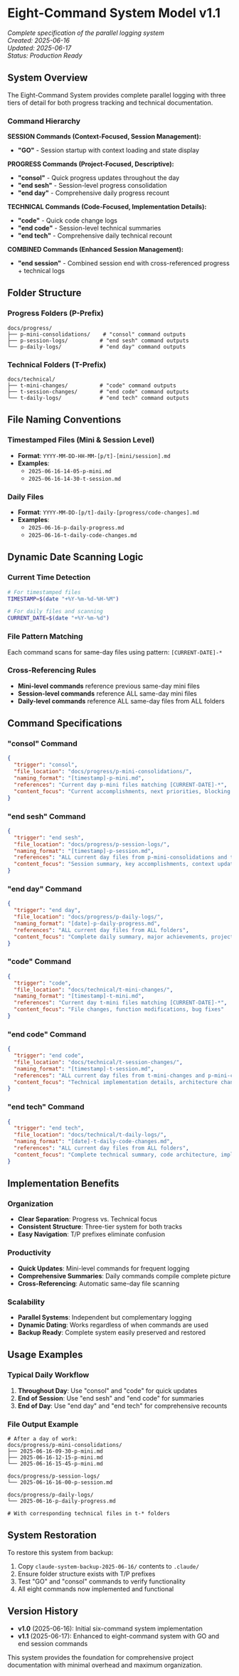 # Eight-Command System Model v1.1

*Complete specification of the parallel logging system*  
*Created: 2025-06-16*  
*Updated: 2025-06-17*  
*Status: Production Ready*

## System Overview

The Eight-Command System provides complete parallel logging with three tiers of detail for both progress tracking and technical documentation.

### Command Hierarchy

**SESSION Commands (Context-Focused, Session Management):**
- **"GO"** - Session startup with context loading and state display

**PROGRESS Commands (Project-Focused, Descriptive):**
- **"consol"** - Quick progress updates throughout the day
- **"end sesh"** - Session-level progress consolidation  
- **"end day"** - Comprehensive daily progress recount

**TECHNICAL Commands (Code-Focused, Implementation Details):**
- **"code"** - Quick code change logs
- **"end code"** - Session-level technical summaries
- **"end tech"** - Comprehensive daily technical recount

**COMBINED Commands (Enhanced Session Management):**
- **"end session"** - Combined session end with cross-referenced progress + technical logs

## Folder Structure

### Progress Folders (P-Prefix)
```
docs/progress/
├── p-mini-consolidations/    # "consol" command outputs
├── p-session-logs/          # "end sesh" command outputs  
└── p-daily-logs/            # "end day" command outputs
```

### Technical Folders (T-Prefix)
```
docs/technical/
├── t-mini-changes/          # "code" command outputs
├── t-session-changes/       # "end code" command outputs
└── t-daily-logs/            # "end tech" command outputs
```

## File Naming Conventions

### Timestamped Files (Mini & Session Level)
- **Format**: `YYYY-MM-DD-HH-MM-[p/t]-[mini/session].md`
- **Examples**: 
  - `2025-06-16-14-05-p-mini.md`
  - `2025-06-16-14-30-t-session.md`

### Daily Files
- **Format**: `YYYY-MM-DD-[p/t]-daily-[progress/code-changes].md`
- **Examples**:
  - `2025-06-16-p-daily-progress.md`
  - `2025-06-16-t-daily-code-changes.md`

## Dynamic Date Scanning Logic

### Current Time Detection
```bash
# For timestamped files
TIMESTAMP=$(date "+%Y-%m-%d-%H-%M")

# For daily files and scanning
CURRENT_DATE=$(date "+%Y-%m-%d")
```

### File Pattern Matching
Each command scans for same-day files using pattern: `[CURRENT-DATE]-*`

### Cross-Referencing Rules
- **Mini-level commands** reference previous same-day mini files
- **Session-level commands** reference ALL same-day mini files  
- **Daily-level commands** reference ALL same-day files from ALL folders

## Command Specifications

### "consol" Command
```json
{
  "trigger": "consol",
  "file_location": "docs/progress/p-mini-consolidations/",
  "naming_format": "[timestamp]-p-mini.md",
  "references": "Current day p-mini files matching [CURRENT-DATE]-*",
  "content_focus": "Current accomplishments, next priorities, blocking issues"
}
```

### "end sesh" Command  
```json
{
  "trigger": "end sesh",
  "file_location": "docs/progress/p-session-logs/",
  "naming_format": "[timestamp]-p-session.md", 
  "references": "ALL current day files from p-mini-consolidations and t-mini-changes",
  "content_focus": "Session summary, key accomplishments, context updates"
}
```

### "end day" Command
```json
{
  "trigger": "end day",
  "file_location": "docs/progress/p-daily-logs/",
  "naming_format": "[date]-p-daily-progress.md",
  "references": "ALL current day files from ALL folders",
  "content_focus": "Complete daily summary, major achievements, project impact"
}
```

### "code" Command
```json
{
  "trigger": "code", 
  "file_location": "docs/technical/t-mini-changes/",
  "naming_format": "[timestamp]-t-mini.md",
  "references": "Current day t-mini files matching [CURRENT-DATE]-*",
  "content_focus": "File changes, function modifications, bug fixes"
}
```

### "end code" Command
```json
{
  "trigger": "end code",
  "file_location": "docs/technical/t-session-changes/", 
  "naming_format": "[timestamp]-t-session.md",
  "references": "ALL current day files from t-mini-changes and p-mini-consolidations",
  "content_focus": "Technical implementation details, architecture changes"
}
```

### "end tech" Command
```json
{
  "trigger": "end tech",
  "file_location": "docs/technical/t-daily-logs/",
  "naming_format": "[date]-t-daily-code-changes.md",
  "references": "ALL current day files from ALL folders", 
  "content_focus": "Complete technical summary, code architecture, implementation details"
}
```

## Implementation Benefits

### Organization
- **Clear Separation**: Progress vs. Technical focus
- **Consistent Structure**: Three-tier system for both tracks
- **Easy Navigation**: T/P prefixes eliminate confusion

### Productivity
- **Quick Updates**: Mini-level commands for frequent logging
- **Comprehensive Summaries**: Daily commands compile complete picture
- **Cross-Referencing**: Automatic same-day file scanning

### Scalability  
- **Parallel Systems**: Independent but complementary logging
- **Dynamic Dating**: Works regardless of when commands are used
- **Backup Ready**: Complete system easily preserved and restored

## Usage Examples

### Typical Daily Workflow
1. **Throughout Day**: Use "consol" and "code" for quick updates
2. **End of Session**: Use "end sesh" and "end code" for summaries
3. **End of Day**: Use "end day" and "end tech" for comprehensive recounts

### File Output Example
```
# After a day of work:
docs/progress/p-mini-consolidations/
├── 2025-06-16-09-30-p-mini.md
├── 2025-06-16-12-15-p-mini.md
└── 2025-06-16-15-45-p-mini.md

docs/progress/p-session-logs/
└── 2025-06-16-16-00-p-session.md

docs/progress/p-daily-logs/  
└── 2025-06-16-p-daily-progress.md

# With corresponding technical files in t-* folders
```

## System Restoration

To restore this system from backup:
1. Copy `claude-system-backup-2025-06-16/` contents to `.claude/`
2. Ensure folder structure exists with T/P prefixes
3. Test "GO" and "consol" commands to verify functionality
4. All eight commands now implemented and functional

## Version History

- **v1.0** (2025-06-16): Initial six-command system implementation
- **v1.1** (2025-06-17): Enhanced to eight-command system with GO and end session commands

This system provides the foundation for comprehensive project documentation with minimal overhead and maximum organization.